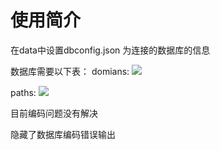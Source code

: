 # 使用简介

在data中设置dbconfig.json  为连接的数据库的信息

数据库需要以下表：
domians:
![](http://o7yupdhjc.bkt.clouddn.com/16-10-16/48143364.jpg)

paths:
![](http://o7yupdhjc.bkt.clouddn.com/16-10-16/7601595.jpg)

目前编码问题没有解决

隐藏了数据库编码错误输出
